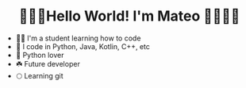 <h1 align="center">👨🏻‍💻Hello World! I'm Mateo 👋🏻👋🏻 </a></h1> 

- 👐🏻 I'm a student learning how to code
- 🐼 I code in Python, Java, Kotlin, C++, etc
- 🐍 Python lover
- ☘️ Future developer
- 🌕 Learning git
 
